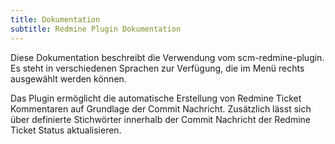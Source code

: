 ```yaml
---
title: Dokumentation
subtitle: Redmine Plugin Dokumentation
---
```

Diese Dokumentation beschreibt die Verwendung vom scm-redmine-plugin. Es steht in verschiedenen Sprachen zur Verfügung, die im Menü rechts ausgewählt werden können.

Das Plugin ermöglicht die automatische Erstellung von Redmine Ticket Kommentaren auf Grundlage der Commit Nachricht. Zusätzlich lässt sich über definierte Stichwörter innerhalb der Commit Nachricht der Redmine Ticket Status aktualisieren.

